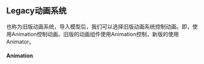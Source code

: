 ## Legacy动画系统
也称为旧版动画系统，导入模型后，我们可以选择旧版动画系统控制动画。即，使用Animation控制动画。旧版的动画组件使用Animation控制，新版的使用Animator。

#### Animation
